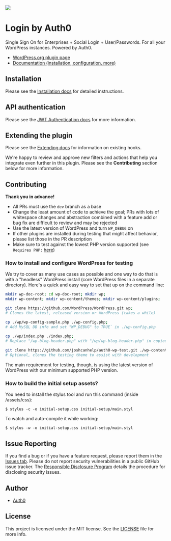 ![](https://raw.githubusercontent.com/auth0/wp-auth0/master/banner-1544x500.png)

Login by Auth0
====

Single Sign On for Enterprises + Social Login + User/Passwords. For all your WordPress instances. Powered by Auth0.

* [WordPress.org plugin page](https://wordpress.org/plugins/auth0/)
* [Documentation (installation, configuration, more)](https://auth0.com/docs/cms/wordpress)

## Installation

Please see the [Installation docs](https://auth0.com/docs/cms/wordpress/installation) for detailed instructions.

## API authentication

Please see the [JWT Authentication docs](https://auth0.com/docs/cms/wordpress/jwt-authentication) for more information. 

## Extending the plugin

Please see the [Extending docs](https://auth0.com/docs/cms/wordpress/extending) for information on existing hooks.

We're happy to review and approve new filters and actions that help you integrate even further in this plugin. Please see the **Contributing** section below for more information.

## Contributing

**Thank you in advance!**

* All PRs must use the `dev` branch as a base
* Change the least amount of code to achieve the goal; PRs with lots of whitespace changes and abstraction combined with a feature add or bug fix are difficult to review and may be rejected
* Use the latest version of WordPress and turn `WP_DEBUG` on
* If other plugins are installed during testing that might affect behavior, please list those in the PR description
* Make sure to test against the lowest PHP version supported (see `Requires PHP:` [here](readme.txt#L5)) 

### How to install and configure WordPress for testing

We try to cover as many use cases as possible and one way to do that is with a "headless" WordPress install (core WordPress files in a separate directory). Here's a quick and easy way to set that up on the command line:

```bash
mkdir wp-doc-root; cd wp-doc-root; mkdir wp;
mkdir wp-content; mkdir wp-content/themes; mkdir wp-content/plugins;

git clone https://github.com/WordPress/WordPress.git wp;
# Clones the latest, released version or WordPress (takes a while)

cp ./wp/wp-config-sample.php ./wp-config.php;
# Add MySQL DB info and set "WP_DEBUG" to TRUE` in ./wp-config.php

cp ./wp/index.php ./index.php; 
# Replace "/wp-blog-header.php" with "/wp/wp-blog-header.php" in copied ./index.php
 
git clone https://github.com/joshcanhelp/auth0-wp-test.git ./wp-content/themes/auth0-wp-test
# Optional, clones the testing theme to assist with development
```

The main requirement for testing, though, is using the latest version of WordPress with our minimum supported PHP version. 

### How to build the initial setup assets?

You need to install the stylus tool and run this command (inside /assets/css):

```
$ stylus -c -o initial-setup.css initial-setup/main.styl
```

To watch and auto-compile it while working:

```
$ stylus -w -o initial-setup.css initial-setup/main.styl
```

## Issue Reporting

If you find a bug or if you have a feature request, please report them in the [Issues tab](https://github.com/auth0/wp-auth0/issues). Please do not report security vulnerabilities in a public GitHub issue tracker. The [Responsible Disclosure Program](https://auth0.com/whitehat) details the procedure for disclosing security issues.

## Author

* [Auth0](https://auth0.com)

## License

This project is licensed under the MIT license. See the [LICENSE](LICENSE) file for more info.